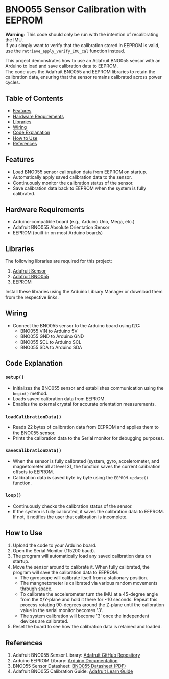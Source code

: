 # BNO055 Sensor Calibration with EEPROM

**Warning:** This code should only be run with the intention of recalibrating the IMU. <br>If you simply want to verify that the calibration stored in EEPROM is valid, use the `retrieve_apply_verify_IMU_cal` function instead.

This project demonstrates how to use an Adafruit BNO055 sensor with an Arduino to load and save calibration data to EEPROM. <br>The code uses the Adafruit BNO055 and EEPROM libraries to retain the calibration data, ensuring that the sensor remains calibrated across power cycles.

## Table of Contents
- [Features](#features)
- [Hardware Requirements](#hardware-requirements)
- [Libraries](#libraries)
- [Wiring](#wiring)
- [Code Explanation](#code-explanation)
- [How to Use](#how-to-use)
- [References](#references)

## Features
- Load BNO055 sensor calibration data from EEPROM on startup.
- Automatically apply saved calibration data to the sensor.
- Continuously monitor the calibration status of the sensor.
- Save calibration data back to EEPROM when the system is fully calibrated.
  
## Hardware Requirements
- Arduino-compatible board (e.g., Arduino Uno, Mega, etc.)
- Adafruit BNO055 Absolute Orientation Sensor
- EEPROM (built-in on most Arduino boards)

## Libraries
The following libraries are required for this project:
1. [Adafruit Sensor](https://github.com/adafruit/Adafruit_Sensor)
2. [Adafruit BNO055](https://github.com/adafruit/Adafruit_BNO055)
3. [EEPROM](https://www.arduino.cc/en/Reference/EEPROM)

Install these libraries using the Arduino Library Manager or download them from the respective links.

## Wiring
- Connect the BNO055 sensor to the Arduino board using I2C:
  - BNO055 VIN to Arduino 5V
  - BNO055 GND to Arduino GND
  - BNO055 SCL to Arduino SCL
  - BNO055 SDA to Arduino SDA

## Code Explanation

### `setup()`
- Initializes the BNO055 sensor and establishes communication using the `begin()` method.
- Loads saved calibration data from EEPROM.
- Enables the external crystal for accurate orientation measurements.

### `loadCalibrationData()`
- Reads 22 bytes of calibration data from EEPROM and applies them to the BNO055 sensor.
- Prints the calibration data to the Serial monitor for debugging purposes.

### `saveCalibrationData()`
- When the sensor is fully calibrated (system, gyro, accelerometer, and magnetometer all at level 3), the function saves the current calibration offsets to EEPROM.
- Calibration data is saved byte by byte using the `EEPROM.update()` function.

### `loop()`
- Continuously checks the calibration status of the sensor.
- If the system is fully calibrated, it saves the calibration data to EEPROM. If not, it notifies the user that calibration is incomplete.

## How to Use
1. Upload the code to your Arduino board.
2. Open the Serial Monitor (115200 baud).
3. The program will automatically load any saved calibration data on startup.
4. Move the sensor around to calibrate it. When fully calibrated, the program will save the calibration data to EEPROM.
   - The gyroscope will calibrate itself from a stationary position.
   - The mangnetometer is calibrated via various random movements through space.
   - To calibrate the accelerometer turn the IMU at a 45-degree angle from the X/Y-plane and hold it there for ~10 seconds.  Repeat this process rotating 90-degrees around the Z-plane until the calibration value in the serial monitor becomes '3'.
   - The system calibration will become '3' once the independent devices are calibrated.
6. Reset the board to see how the calibration data is retained and loaded.

## References
1. Adafruit BNO055 Sensor Library: [Adafruit GitHub Repository](https://github.com/adafruit/Adafruit_BNO055)
2. Arduino EEPROM Library: [Arduino Documentation](https://www.arduino.cc/en/Reference/EEPROM)
3. BNO055 Sensor Datasheet: [BNO055 Datasheet (PDF)](https://cdn-shop.adafruit.com/datasheets/BST_BNO055_DS000_12.pdf)
4. Adafruit BNO055 Calibration Guide: [Adafruit Learn Guide](https://learn.adafruit.com/adafruit-bno055-absolute-orientation-sensor/device-calibration)
